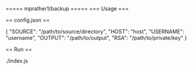 ===== mprather1/backup =====
=== Usage ===

== config.json ==

  {
    "SOURCE": "/path/to/source/directory",
    "HOST": "host",
    "USERNAME": "username",
    "OUTPUT": "/path/to/output",
    "RSA": "/path/to/private/key"
  }

== Run ==

  ./index.js